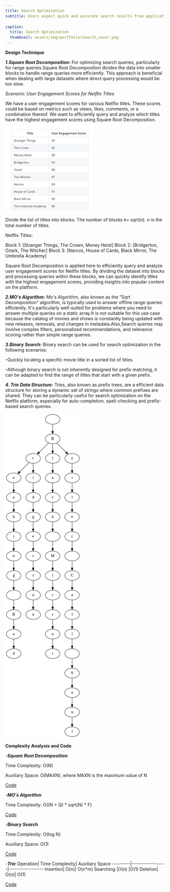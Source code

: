 ```yaml
---
title: Search Optimization
subtitle: Users expect quick and accurate search results from applications and websites. Efficient search functionality is crucial for improving user experience, increasing engagement, and ensuring users find relevant content promptly. Optimizing search queries, processing large datasets efficiently, and handling dynamic data are key challenges in search optimization. 

caption:
  title: Search Optimization
  thumbnail: assets/img/portfolio/search_cover.png
---
```

**Design Technique**

_**1.Square Root Decomposition:**_
For optimizing search queries, particularly for range queries.Square Root Decomposition divides the data into smaller blocks to handle range queries more efficiently. This approach is beneficial when dealing with large datasets where direct query processing would be too slow.

_Scenario: User Engagement Scores for Netflix Titles_

We have a user engagement scores for various Netflix titles. These scores could be based on metrics such as views, likes, comments, or a combination thereof. We want to efficiently query and analyze which titles have the highest engagement scores using Square Root Decomposition.

<img src="assets/img/inside/sear-table.png">

Divide the list of titles into blocks. The number of blocks 𝑘= sqrt(n).
n is the total number of titles.

Netflix Titles:

Block 1: [Stranger Things, The Crown, Money Heist]
Block 2: [Bridgerton, Ozark, The Witcher]
Block 3: [Narcos, House of Cards, Black Mirror, The Umbrella Academy]

Square Root Decomposition is applied here to efficiently query and analyze user engagement scores for Netflix titles. By dividing the dataset into blocks and processing queries within these blocks, we can quickly identify titles with the highest engagement scores, providing insights into popular content on the platform.

_**2.MO's Algorithm:**_
Mo's Algorithm, also known as the "Sqrt Decomposition" algorithm, is typically used to answer offline range queries efficiently. It's particularly well-suited for problems where you need to answer multiple queries on a static array.It is not suitable for this use case because the catalog of movies and shows is constantly being updated with new releases, removals, and changes in metadata.Also,Search queries may involve complex filters, personalized recommendations, and relevance scoring rather than simple range queries.

_**3.Binary Search:**_
Binary search can be used for search optimization in the following scenarios:

-Quickly locating a specific movie title in a sorted list of titles.

-Although binary search is not inherently designed for prefix matching, it can be adapted to find the range of titles that start with a given prefix.

_**4. Trie Data Structure:**_
Tries, also known as prefix trees, are a efficient data structure for storing a dynamic set of strings where common prefixes are shared. They can be particularly useful for search optimization on the Netflix platform, especially for auto-completion, spell-checking and prefix-based search queries. 

<img src="assets/img/inside/trie.png">

**Complexity Analysis and Code**

-**_Square Root Decomposition_**

Time Complexity: O(N)

Auxiliary Space: O(MAXN), where MAXN is the maximum value of N

[Code](https://github.com/PAI-SHREYA/DSA/blob/main/sqrt_dec.cpp)

-**_MO's Algorithm_**

Time Complexity: O((N + Q) * sqrt(N) * F)

[Code](https://github.com/PAI-SHREYA/DSA/blob/main/mo.cpp)

-_**Binary Search**_

Time Complexity: O(log N)

Auxiliary Space: O(1)

[Code](https://github.com/PAI-SHREYA/DSA/blob/main/Binary_serach.cpp)

-_**Trie**_
Operation|	Time Complexity|	Auxiliary Space
---------|-----------------|-----------------
Insertion|	O(n)|	O(n*m)
Searching	|O(n)	|O(1)
Deletion|	O(n)|	O(1)

[Code](https://github.com/PAI-SHREYA/DSA/blob/main/Trees/Trie.cpp)





